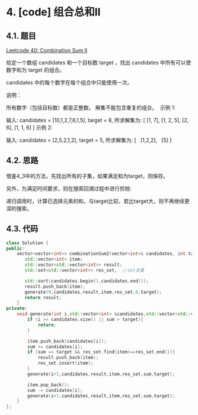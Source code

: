 # 4. [code] 组合总和Ⅱ

## 4.1. 题目

[Leetcode 40: Combination Sum II](https://leetcode-cn.com/problems/combination-sum-ii)

给定一个数组 candidates 和一个目标数 target ，找出 candidates 中所有可以使数字和为 target 的组合。

candidates 中的每个数字在每个组合中只能使用一次。

说明：

所有数字（包括目标数）都是正整数。
解集不能包含重复的组合。 
示例 1:

输入: candidates = [10,1,2,7,6,1,5], target = 8,
所求解集为:
[
  [1, 7],
  [1, 2, 5],
  [2, 6],
  [1, 1, 6]
]
示例 2:

输入: candidates = [2,5,2,1,2], target = 5,
所求解集为:
[
  [1,2,2],
  [5]
]

## 4.2. 思路

借鉴4_3中的方法，先找出所有的子集，如果满足和为target，则保存。

另外，为满足时间要求，则在搜索回溯过程中进行剪枝:

递归调用时，计算已选择元素的和，与target比较，若比target大，则不再继续更深的搜索。


## 4.3. 代码

```c++
class Solution {
public:
    vector<vector<int>> combinationSum2(vector<int>& candidates, int target) {
       std::vector<int> item; 
       std::vector<std::vector<int>> result; 
       std::set<std::vector<int>> res_set;  //set去重

       std::sort(candidates.begin(),candidates.end());
       result.push_back(item);
       generate(0,candidates,result,item,res_set,0,target);
       return result;
    }
private:
    void generate(int i,std::vector<int> &candidates,std::vector<std::vector<int>> &result, std::vector<int> &item,std::set<std::vector<int> > &res_set,int sum,int target){
        if (i >= candidates.size() || sum > target){
            return;
        }

        item.push_back(candidates[i]);
        sum += candidates[i];
        if (sum == target && res_set.find(item)==res_set.end()){
            result.push_back(item);
            res_set.insert(item);
        }
        generate(i+1,candidates,result,item,res_set,sum,target);

        item.pop_back();
        sum -= candidates[i];
        generate(i+1,candidates,result,item,res_set,sum,target);
    }
};
```

